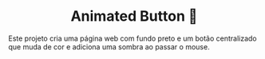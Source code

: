 <h1 align="center">Animated Button 🔅</h1>
<p>Este projeto cria uma página web com fundo preto e um botão centralizado que muda de cor e adiciona uma sombra ao passar o mouse.</p>
